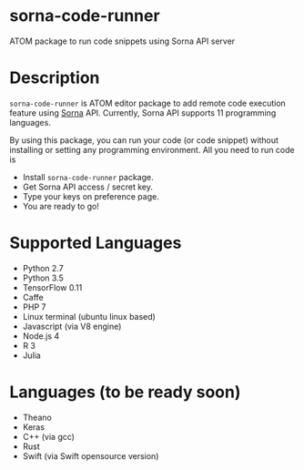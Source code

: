 # sorna-code-runner

ATOM package to run code snippets using Sorna API server

Description
===========

 `sorna-code-runner` is ATOM editor package to add remote code execution feature using [Sorna](http://sorna.io) API. Currently, Sorna API supports 11 programming languages.

 By using this package, you can run your code (or code snippet) without installing or setting any programming environment. All you need to run code is 

 * Install `sorna-code-runner` package.
 * Get Sorna API access / secret key.
 * Type your keys on preference page.
 * You are ready to go!


Supported Languages
===================

 * Python 2.7
 * Python 3.5
 * TensorFlow 0.11
 * Caffe
 * PHP 7
 * Linux terminal (ubuntu linux based)
 * Javascript (via V8 engine)
 * Node.js 4
 * R 3
 * Julia

Languages (to be ready soon)
============================

 * Theano
 * Keras
 * C++ (via gcc)
 * Rust
 * Swift (via Swift opensource version)
